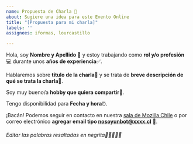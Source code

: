 ```yaml
---
name: Propuesta de Charla 🚀 
about: Sugiere una idea para este Evento Online
title: "[Propuesta para mi charla]"
labels: ''
assignees: iformas, lourcastillo

---
```

<!--
Las charlas propuestas pueden estar relacionadas de alguna forma a la misión de Mozilla y/o alguno de los proyectos que inició o mantiene, desde tecnologías y herramientas creadas y/o utilizadas hasta proyectos de la comunidad. Aunque los temas son abiertos.
--> 

Hola, soy **Nombre y Apellido** 👋 y estoy trabajando como **rol y/o profesión** 💻 durante unos **años de experiencia**✅.

Hablaremos sobre **título de la charla**💬 y se trata de **breve descripción de qué se trata la charla**🤔.

Soy muy bueno/a **hobby que quiera compartir**🍻.

Tengo disponibilidad para **Fecha y hora**⏰.

¡Bacán! Podemos seguir en contacto en nuestra [sala de Mozilla Chile](https://matrix.to/#/!KsBOBSzPNPSDbQUycW:mozilla.org?via=mozilla.org&via=matrix.org) o por correo electrónico **agregar email tipo nosoyunbot@xxxx.cl** 🤖.

###### Editar las palabras resaltadas en negrita🎉🎉🎉🇨🇱
